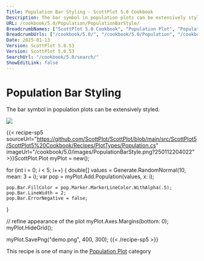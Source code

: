 ```yaml
---
Title: Population Bar Styling - ScottPlot 5.0 Cookbook
Description: The bar symbol in population plots can be extensively styled.
URL: /cookbook/5.0/Population/PopulationBarStyle/
BreadcrumbNames: ["ScottPlot 5.0 Cookbook", "Population Plot", "Population Bar Styling"]
BreadcrumbUrls: ["/cookbook/5.0/", "/cookbook/5.0/Population", "/cookbook/5.0/Population/PopulationBarStyle"]
Date: 2025-01-13
Version: ScottPlot 5.0.53
Version: ScottPlot 5.0.53
SearchUrl: "/cookbook/5.0/search/"
ShowEditLink: false
---
```



<div class='d-flex align-items-center mt-5'>
<h1 class='me-2 text-dark my-0 border-0'>Population Bar Styling</h1>
</div>

The bar symbol in population plots can be extensively styled.

[![](/cookbook/5.0/images/PopulationBarStyle.png?250112204022)](/cookbook/5.0/images/PopulationBarStyle.png?250112204022)

{{< recipe-sp5 sourceUrl="https://github.com/ScottPlot/ScottPlot/blob/main/src/ScottPlot5/ScottPlot5%20Cookbook/Recipes/PlotTypes/Population.cs" imageUrl="/cookbook/5.0/images/PopulationBarStyle.png?250112204022" >}}ScottPlot.Plot myPlot = new();

for (int i = 0; i &lt; 5; i++)
{
    double[] values = Generate.RandomNormal(10, mean: 3 + i);
    var pop = myPlot.Add.Population(values, x: i);

    pop.Bar.FillColor = pop.Marker.MarkerLineColor.WithAlpha(.5);
    pop.Bar.LineWidth = 2;
    pop.Bar.ErrorNegative = false;
}

// refine appearance of the plot
myPlot.Axes.Margins(bottom: 0);
myPlot.HideGrid();

myPlot.SavePng("demo.png", 400, 300);
{{< /recipe-sp5 >}}

<div class='my-5 text-center'>This recipe is one of many in the <a href='/cookbook/5.0/Population'>Population Plot</a> category</div>


